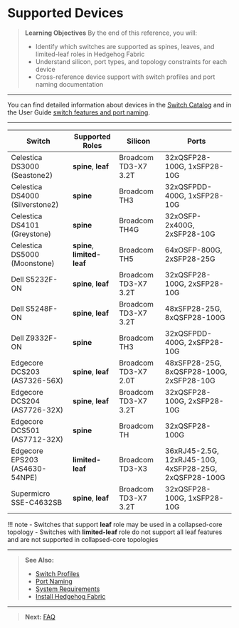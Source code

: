 <!-- Diátaxis: Reference -->

# Supported Devices

> **Learning Objectives**
> By the end of this reference, you will:
> - Identify which switches are supported as spines, leaves, and limited-leaf roles in Hedgehog Fabric
> - Understand silicon, port types, and topology constraints for each device
> - Cross-reference device support with switch profiles and port naming documentation

---

You can find detailed information about devices in the [Switch Catalog](../reference/profiles.md) and in the User Guide [switch features and port naming](../user-guide/profiles.md).

---

| Switch | Supported Roles | Silicon | Ports |
|--------|-----------------|---------|-------|
| Celestica DS3000 (Seastone2) | **spine**, **leaf** | Broadcom TD3-X7 3.2T | 32xQSFP28-100G, 1xSFP28-10G |
| Celestica DS4000 (Silverstone2) | **spine** | Broadcom TH3 | 32xQSFPDD-400G, 1xSFP28-10G |
| Celestica DS4101 (Greystone) | **spine** | Broadcom TH4G | 32xOSFP-2x400G, 2xSFP28-10G |
| Celestica DS5000 (Moonstone) | **spine**, **limited-leaf** | Broadcom TH5 | 64xOSFP-800G, 2xSFP28-25G |
| Dell S5232F-ON | **spine**, **leaf** | Broadcom TD3-X7 3.2T | 32xQSFP28-100G, 2xSFP28-10G |
| Dell S5248F-ON | **spine**, **leaf** | Broadcom TD3-X7 3.2T | 48xSFP28-25G, 8xQSFP28-100G |
| Dell Z9332F-ON | **spine** | Broadcom TH3 | 32xQSFPDD-400G, 2xSFP28-10G |
| Edgecore DCS203 (AS7326-56X) | **spine**, **leaf** | Broadcom TD3-X7 2.0T | 48xSFP28-25G, 8xQSFP28-100G, 2xSFP28-10G |
| Edgecore DCS204 (AS7726-32X) | **spine**, **leaf** | Broadcom TD3-X7 3.2T | 32xQSFP28-100G, 2xSFP28-10G |
| Edgecore DCS501 (AS7712-32X) | **spine** | Broadcom TH | 32xQSFP28-100G |
| Edgecore EPS203 (AS4630-54NPE) | **limited-leaf** | Broadcom TD3-X3 | 36xRJ45-2.5G, 12xRJ45-10G, 4xSFP28-25G, 2xQSFP28-100G |
| Supermicro SSE-C4632SB | **spine**, **leaf** | Broadcom TD3-X7 3.2T | 32xQSFP28-100G, 1xSFP28-10G |

!!! note
    - Switches that support **leaf** role may be used in a collapsed-core topology
    - Switches with **limited-leaf** role do not support all leaf features and are not supported in collapsed-core topologies

---

> **See Also:**
> - [Switch Profiles](../reference/profiles.md)
> - [Port Naming](../user-guide/profiles.md#port-naming)
> - [System Requirements](./requirements.md)
> - [Install Hedgehog Fabric](./install.md)

---

> **Next:** [FAQ](../faq/overview.md)
